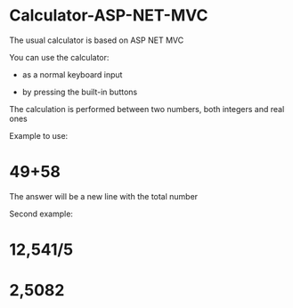 # Calculator-ASP-NET-MVC
The usual calculator is based on ASP NET MVC

<p>You can use the calculator:</p>
<ul>
<li>
<p>as a normal keyboard input</p></li>
<li>
<p>by pressing the built-in buttons</p></li>
</ul>
<p>The calculation is performed between two numbers, both integers and real ones</p>
<p>Example to use:</p><h1>49+58</h1>
<p>The answer will be a new line with the total number</p>
<p>Second example:</p>
<h1>12,541/5</h1>
<h1>2,5082</h1>
